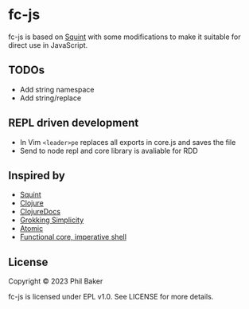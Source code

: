 # fc-js

fc-js is based on [Squint](https://github.com/squint-cljs/squint) with some modifications
to make it suitable for direct use in JavaScript. 

## TODOs
- Add string namespace
- Add string/replace

## REPL driven development
- In Vim `<leader>pe` replaces all exports in core.js and saves the file
- Send to node repl and core library is avaliable for RDD

## Inspired by
- [Squint](https://github.com/squint-cljs/squint)
- [Clojure](https://github.com/clojure/clojure)
- [ClojureDocs](https://clojuredocs.org)
- [Grokking Simplicity](https://www.manning.com/books/grokking-simplicity)
- [Atomic](https://github.com/mlanza/atomic)
- [Functional core, imperative shell](https://www.destroyallsoftware.com/screencasts/catalog/functional-core-imperative-shell)

## License

Copyright © 2023 Phil Baker

fc-js is licensed under EPL v1.0. See LICENSE for more details.
